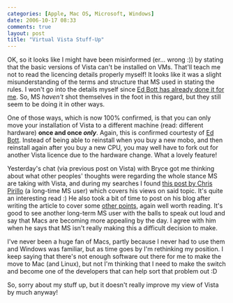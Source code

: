 ```yaml
---
categories: [Apple, Mac OS, Microsoft, Windows]
date: 2006-10-17 08:33
comments: true
layout: post
title: "Virtual Vista Stuff-Up"
---
```

OK, so it looks like I might have been misinformed (er... wrong :)) by stating that the basic versions of Vista can't be installed on VMs. That'll teach me not to read the licencing details properly myself! It looks like it was a slight misunderstanding of the terms and structure that MS used in stating the rules. I won't go into the details myself since <a href="http://blogs.zdnet.com/Bott/?p=157" title="No, theres no ban on virtual Vista" target="_blank">Ed Bott has already done it for me</a>. So, MS <em>haven't</em> shot themselves in the foot in this regard, but they still seem to be doing it in other ways.

One of those ways, which is now 100% confirmed, is that you can only move your installation of Vista to a different machine (read: different hardware) <strong>once and once <em>only</em></strong>. Again, this is confirmed courtesty of <a href="http://blogs.zdnet.com/Bott/?p=156" title="A sneaky change in Windows licensing terms" target="_blank">Ed Bott</a>. Instead of being able to reinstall when you buy a new mobo, and then reinstall again after you buy a new CPU, you may well have to fork out for another Vista licence due to the hardware change. What a lovely feature!

Yesterday's chat (via previous post on Vista) with Bryce got me thinking about what other peoples' thoughts were regarding the whole stance MS are taking with Vista, and during my searches I found <a href="http://www.computerpoweruser.com/editorial/article.asp?article=articles/archive/c0611/44c11/44c11.asp&guid=8CF5E5CB35CB42E1857F6F42970E2A2C" title="Vista Will Double Apples Market Share" target="_blank">this post by Chris Pirillo</a> (a long-time MS user) which covers his views on said topic. It's quite an interesting read :) He also took a bit of time to post on his blog after writing the article to cover some <a href="http://chris.pirillo.com/posts/microsoft-windows-vista-vs-apple-os-x/" title="Microsoft Windows Vista vs. Apple OS X" target="_blank">other points</a>, again well worth reading.  It's good to see another long-term MS user with the balls to speak out loud and say that Macs are becoming more appealing by the day.  I agree with him when he says that MS isn't really making this a difficult decision to make.

I've never been a huge fan of Macs, partly because I never had to use them and Windows was familiar, but as time goes by I'm rethinking my position. I keep saying that there's not enough software out there for me to make the move to Mac (and Linux), but not I'm thinking that I need to make the switch and become one of the developers that can help sort that problem out :D

So, sorry about my stuff up, but it doesn't really improve my view of Vista by much anyway!
